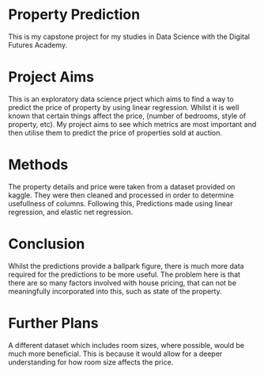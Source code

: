 # **Property Prediction**

This is my capstone project for my studies in Data Science with the Digital Futures Academy.

# **Project Aims**

This is an exploratory data science prject which aims to find a way to predict the price of property by using linear regression. Whilst it is well known that certain things affect the price, (number of bedrooms, style of property, etc). My project aims to see which metrics are most important and then utilise them to predict the price of properties sold at auction.

# **Methods**

The property details and price were taken from a dataset provided on kaggle. They were then cleaned and processed in order to determine usefullness of columns. Following this, Predictions made using linear regression, and elastic net regression.

# **Conclusion**

Whilst the predictions provide a ballpark figure, there is much more data required for the predictions to be more useful. The problem here is that there are so many factors involved with house pricing, that can not be meaningfully incorporated into this, such as state of the property.

# **Further Plans**

A different dataset which includes room sizes, where possible, would be much more beneficial. This is because it would allow for a deeper understanding for how room size affects the price. 
